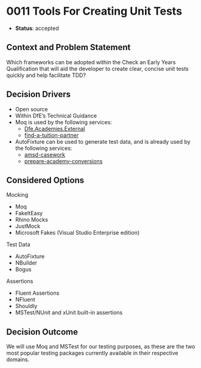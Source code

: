 # 0011 Tools For Creating Unit Tests

* **Status**: accepted

## Context and Problem Statement

Which frameworks can be adopted within the Check an Early Years Qualification that will aid the developer to create clear, concise unit tests quickly and help facilitate TDD?

## Decision Drivers

* Open source
* Within DfE’s Technical Guidance
* Moq is used by the following services:
  * [Dfe.Academies.External](https://github.com/DFE-Digital/Dfe.Academies.External)
  * [find-a-tuition-partner](https://github.com/DFE-Digital/find-a-tuition-partner)
* AutoFixture can be used to generate test data, and is already used by the following services:
  * [amsd-casework](https://github.com/DFE-Digital/amsd-casework)
  * [prepare-academy-conversions](https://github.com/DFE-Digital/prepare-academy-conversions)

## Considered Options

Mocking

* Moq
* FakeItEasy
* Rhino Mocks
* JustMock
* Microsoft Fakes (Visual Studio Enterprise edition)

Test Data

* AutoFixture
* NBuilder
* Bogus

Assertions

* Fluent Assertions
* NFluent
* Shouldly
* MSTest/NUnit and xUnit built-in assertions

## Decision Outcome

We will use Moq and MSTest for our testing purposes, as these are the two most popular testing packages currently available in their respective domains.
